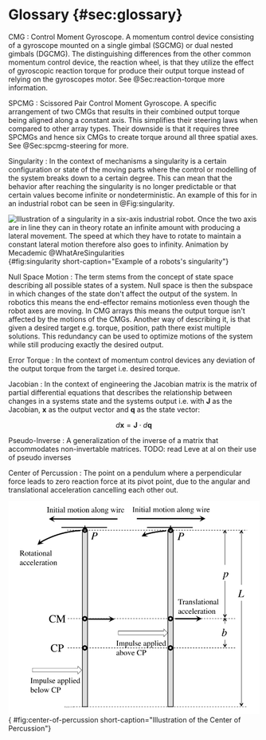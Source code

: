 
# Glossary {#sec:glossary}

CMG
:  Control Moment Gyroscope. A momentum control device consisting of a gyroscope mounted on a single gimbal (SGCMG) or dual nested gimbals (DGCMG). The distinguishing differences from the other common momentum control device, the reaction wheel, is that they utilize the effect of gyroscopic reaction torque for produce their output torque instead of relying on the gyroscopes motor. See @Sec:reaction-torque more information.

SPCMG
:  Scissored Pair Control Moment Gyroscope. A specific arrangement of two CMGs that results in their combined output torque being aligned along a constant axis. This simplifies their steering laws when compared to other array types. Their downside is that it requires three SPCMGs and hence six CMGs to create torque around all three spatial axes. See  @Sec:spcmg-steering for more.

Singularity
:  In the context of mechanisms a singularity is a certain configuration or state of the moving parts where the control or modelling of the system breaks down to a certain degree.
This can mean that the behavior after reaching the singularity is no longer predictable or that certain values become infinite or nondeterministic. 
An example of this for in an industrial robot can be seen in @Fig:singularity.

![Illustration of a singularity in a six-axis industrial robot. Once the two axis are in line they can in theory rotate an infinite amount with producing a lateral movement. The speed at which they have to rotate to maintain a constant lateral motion therefore also goes to infinity. Animation by Mecademic @WhatAreSingularities](./figures/mecademic.gif){#fig:singularity short-caption="Example of a robots's singularity"}

Null Space Motion
:  The term stems from the concept of state space describing all possible states of a system.
Null space is then the subspace in which changes of the state don't affect the output of the system. 
In robotics this means the end-effector remains motionless even though the robot axes are moving.
In CMG arrays this means the output torque isn't affected by the motions of the CMGs.
Another way of describing it, is that given a desired target e.g. torque, position, path there exist multiple solutions.
This redundancy can be used to optimize motions of the system while still producing exactly the desired output.

Error Torque
:  In the context of momentum control devices any deviation of the output torque from the target i.e. desired torque.

Jacobian
:  In the context of engineering the Jacobian matrix is the matrix of partial differential equations that describes the relationship between changes in a systems state and the systems output i.e. with $\boldsymbol{J}$ as the Jacobian, $\boldsymbol{x}$ as the output vector and $\boldsymbol{q}$ as the state vector:

$$ d\boldsymbol{x} = \boldsymbol{J} \cdot d\boldsymbol{q} $$

Pseudo-Inverse
:  A generalization of the inverse of a matrix that accommodates non-invertable matrices.
TODO: read Leve at al on their use of pseudo inverses

Center of Percussion
: The point on a pendulum where a perpendicular force leads to zero reaction force at its pivot point, due to the angular and translational acceleration cancelling each other out.

![Illustration of the center of percussion and how it relates to the reaction of a pendulum given the location of a force acting upon it. CC-BY-SA 4.0, Wikipedia user Qwerty123uiop](./figures/center-of-percussion.png){ #fig:center-of-percussion short-caption="Illustration of the Center of Percussion"}
